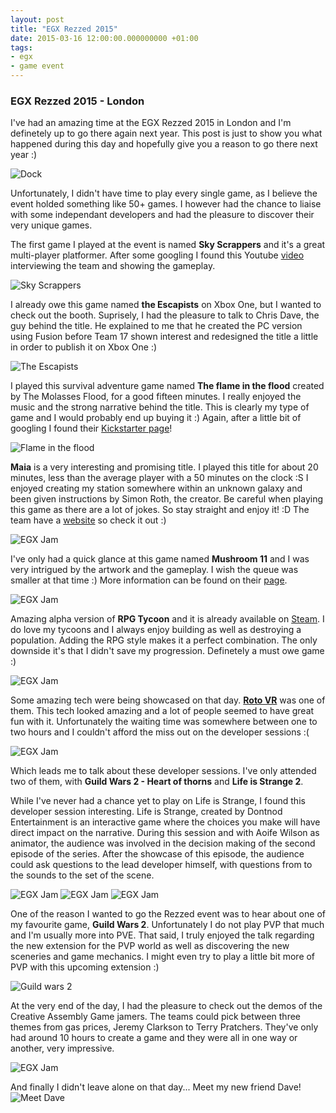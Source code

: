 ```yaml
---
layout: post
title: "EGX Rezzed 2015"
date: 2015-03-16 12:00:00.000000000 +01:00
tags:
- egx
- game event
---
```


### EGX Rezzed 2015 - London ###

I've had an amazing time at the EGX Rezzed 2015 in London and I'm definetely up to go there again next year. This post is just to show you what happened during this day and hopefully give you a reason to go there next year :)

<img src="/images/egxrezzed15-dock.JPG" alt="Dock" title="Dock"/>

Unfortunately, I didn't have time to play every single game, as I believe the event holded something like 50+ games. I however had the chance to liaise with some independant developers and had the pleasure to discover their very unique games.

The first game I played at the event is named **Sky Scrappers** and it's a great multi-player platformer. After some googling I found this Youtube [video](https://www.youtube.com/watch?v=HyVZvlpNbkc) interviewing the team and showing the gameplay. 

<img src="/images/egxrezzed15-skyscrappers.JPG" alt="Sky Scrappers" title="Sky Scrappers"/>

I already owe this game named **the Escapists** on Xbox One, but I wanted to check out the booth. Suprisely, I had the pleasure to talk to Chris Dave, the guy behind the title. He explained to me that he created the PC version using Fusion before Team 17 shown interest and redesigned the title a little in order to publish it on Xbox One :)

<img src="/images/egxrezzed15-theescapists.JPG" alt="The Escapists" title="The Escapists"/>

I played this survival adventure game named **The flame in the flood** created by The Molasses Flood, for a good fifteen minutes. I really enjoyed the music and the strong narrative behind the title. This is clearly my type of game and I would probably end up buying it :) Again, after a little bit of googling I found their [Kickstarter page](https://www.kickstarter.com/projects/molassesflood/the-flame-in-the-flood)!

<img src="/images/egxrezzed15-flame.jpg" alt="Flame in the flood" title="Flame in the flood"/>

**Maia** is a very interesting and promising title. I played this title for about 20 minutes, less than the average player with a 50 minutes on the clock :S I enjoyed creating my station somewhere within an unknown galaxy and been given instructions by Simon Roth, the creator. Be careful when playing this game as there are a lot of jokes. So stay straight and enjoy it! :D The team have a [website](http://maiagame.com/) so check it out :) 

<img src="/images/egxrezzed15-maya.JPG" alt="EGX Jam" title="EGX Jam"/>

I've only had a quick glance at this game named **Mushroom 11** and I was very intrigued by the artwork and the gameplay. I wish the queue was smaller at that time :) More information can be found on their [page](http://mushroom11.com/).

<img src="/images/egxrezzed15-mushroom11.JPG" alt="EGX Jam" title="EGX Jam"/>

Amazing alpha version of **RPG Tycoon** and it is already available on [Steam](http://store.steampowered.com/app/314240/). I do love my tycoons and I always enjoy building as well as destroying a population. Adding the RPG style makes it a perfect combination. The only downside it's that I didn't save my progression. Definetely a must owe game :) 

<img src="/images/egxrezzed15-rpgtycoon.jpg" alt="EGX Jam" title="EGX Jam"/>

Some amazing tech were being showcased on that day. [**Roto VR**](http://invisioncommunity.co.uk/2015/03/16/rezzed-2015-first-look-at-roto-vr/) was one of them. This tech looked amazing and a lot of people seemed to have great fun with it. Unfortunately the waiting time was somewhere between one to two hours and I couldn't afford the miss out on the developer sessions :(

<img src="/images/egxrezzed15-roto.JPG" alt="EGX Jam" title="EGX Jam"/>

Which leads me to talk about these developer sessions. I've only attended two of them, with **Guild Wars 2 - Heart of thorns** and **Life is Strange 2**.

While I've never had a chance yet to play on Life is Strange, I found this developer session interesting. Life is Strange, created by Dontnod Entertainment is an interactive game where the choices you make will have direct impact on the narrative. During this session and with Aoife Wilson as animator, the audience was involved in the decision making of the second episode of the series. After the showcase of this episode, the audience could ask questions to the lead developer himself, with questions from to the sounds to the set of the scene.

<div>
<img class="img-left, img-two-columns" src="/images/egxrezzed15-lifeisstrange1.JPG" alt="EGX Jam" title="EGX Jam"/>
<img class="img-right, img-two-columns" src="/images/egxrezzed15-lifeisstrangedev1.JPG" alt="EGX Jam" title="EGX Jam"/>
<img src="/images/egxrezzed15-lifeisstrangedev2.JPG" alt="EGX Jam" title="EGX Jam"/>
</div>

One of the reason I wanted to go the Rezzed event was to hear about one of my favourite game, **Guild Wars 2**. Unfortunately I do not play PVP that much and I'm usually more into PVE. That said, I truly enjoyed the talk regarding the new extension for the PVP world as well as discovering the new sceneries and game mechanics. I might even try to play a little bit more of PVP with this upcoming extension :) 

<img src="/images/egxrezzed15-gw2.JPG" alt="Guild wars 2" title="Guild wars 2"/>

At the very end of the day, I had the pleasure to check out the demos of the Creative Assembly Game jamers. The teams could pick between three themes from gas prices, Jeremy Clarkson to Terry Pratchers. They've only had around 10 hours to create a game and they were all in one way or another, very impressive.

<img src="/images/egxrezzed15-jam.JPG" alt="EGX Jam" title="EGX Jam"/>

And finally I didn't leave alone on that day... Meet my new friend Dave!
<img class="img-small" src="/images/egxrezzed15-dave.jpg" alt="Meet Dave" title="Meet Dave"/>